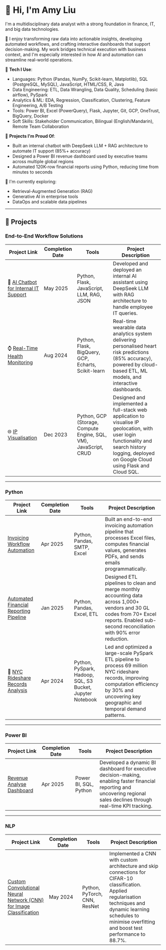 # 👋 Hi, I'm Amy Liu

I'm a multidisciplinary data analyst with a strong foundation in finance, IT, and big data technologies.

🧠 I enjoy transforming raw data into actionable insights, developing automated workflows, and crafting interactive dashboards that support decision-making. My work bridges technical execution with business context, and I'm especially interested in how AI and automation can streamline real-world operations.

🔧 **Tech I Use**:  
- Languages: Python (Pandas, NumPy, Scikit-learn, Matplotlib), SQL (PostgreSQL, MySQL), JavaScript, HTML/CSS, R, Java
- Data Engineering: ETL, Data Wrangling, Data Quality, Scheduling (basic airflow), PySpark
- Analytics & ML: EDA, Regression, Classification, Clustering, Feature Engineering, A/B Testing
- Tools: Power BI, Excel (PowerQuery), Flask, Jupyter, Git, GCP, OneTrust, BigQuery, Docker
- Soft Skills: Stakeholder Communication, Bilingual (English/Mandarin), Remote Team Collaboration


🚀 **Projects I'm Proud Of**:  
- Built an internal chatbot with DeepSeek LLM + RAG architecture to automate IT support (85%+ accuracy)  
- Designed a Power BI revenue dashboard used by executive teams across multiple global regions  
- Automated 120K-row financial reports using Python, reducing time from minutes to seconds

🌱 I'm currently exploring:  
- Retrieval-Augmented Generation (RAG)  
- Generative AI in enterprise tools  
- DataOps and scalable data pipelines

---
## 🚀 Projects

### End-to-End Workflow Solutions
| Project Link | Completion Date | Tools | Project Description |
|--------------|-----------------|-------|----------------------|
|💭 [AI Chatbot for Internal IT Support](#)|May 2025|Python, Flask, JavaScript, LLM, RAG, JSON|Developed and deployed an internal AI assistant using DeepSeek LLM with RAG architecture to handle employee IT queries.|
|⌚ [Real-Time Health Monitoring](#)|Aug 2024|Python, Flask, BigQuery, GCP, Echarts, Scikit-learn|Real-time wearable data analytics system delivering personalised heart risk predictions (85% accuracy), powered by cloud-based ETL, ML models, and interactive dashboards.|
| 🌐 [IP Visualisation](https://github.com/amy0825/Map_mini_project) | Dec 2023 | Python, GCP (Storage, Compute Engine, SQL, VM), JavaScript, CRUD | Designed and implemented a full-stack web application to visualise IP geolocation, with user login functionality and search history logging, deployed on Google Cloud using Flask and Cloud SQL. |
---

### Python
| Project Link | Completion Date | Tools | Project Description |
|--------------|-----------------|-------|----------------------|
|[Invoicing Workflow Automation](#)|Apr 2025|Python, Pandas, SMTP, Excel|Built an end-to-end invoicing automation pipeline that processes Excel files, computes financial values, generates PDFs, and sends emails programmatically.|
|[Automated Financial Reporting Pipeline](#)|Jan 2025|Python, Pandas, Excel, ETL|Designed ETL pipelines to clean and merge monthly accounting data across 1,000+ vendors and 30 GL codes from 70+ Excel reports. Enabled sub-second reconciliation with 90% error reduction.|
| 🚗 [NYC Rideshare Records Analysis](#) | Apr 2024 | Python, PySpark, Hadoop, SQL, S3 Bucket, Jupyter Notebook | Led and optimized a large-scale PySpark ETL pipeline to process 69 million NYC rideshare records, improving computation efficiency by 30% and uncovering key geographic and temporal demand patterns. |

---
### Power BI
| Project Link | Completion Date | Tools | Project Description |
|--------------|-----------------|-------|----------------------|
|[Revenue Analyse Dashboard](#)|Apr 2025|Power BI, SQL, Python|Developed a dynamic BI dashboard for executive decision-making, enabling faster financial reporting and uncovering regional sales declines through real-time KPI tracking.|

---
### NLP
| Project Link | Completion Date | Tools | Project Description |
|--------------|-----------------|-------|----------------------|
|[Custom Convolutional Neural Network (CNN) for Image Classification](#)|May 2024|Python, PyTorch, CNN, ResNet|Implemented a CNN with custom architecture and skip connections for CIFAR-10 classification. Applied regularisation techniques and dynamic learning schedules to minimise overfitting and boost test performance to 88.7%.|
